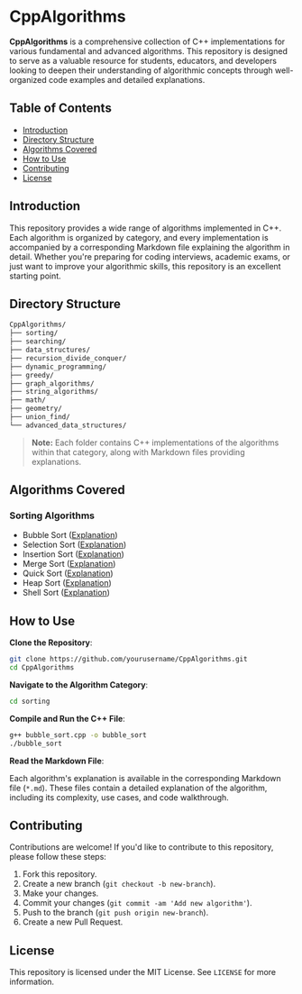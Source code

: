 # CppAlgorithms

**CppAlgorithms** is a comprehensive collection of C++ implementations for various fundamental and advanced algorithms. This repository is designed to serve as a valuable resource for students, educators, and developers looking to deepen their understanding of algorithmic concepts through well-organized code examples and detailed explanations.

## Table of Contents

- [Introduction](#introduction)
- [Directory Structure](#directory-structure)
- [Algorithms Covered](#algorithms-covered)
- [How to Use](#how-to-use)
- [Contributing](#contributing)
- [License](#license)

## Introduction

This repository provides a wide range of algorithms implemented in C++. Each algorithm is organized by category, and every implementation is accompanied by a corresponding Markdown file explaining the algorithm in detail. Whether you're preparing for coding interviews, academic exams, or just want to improve your algorithmic skills, this repository is an excellent starting point.

## Directory Structure

```markdown
CppAlgorithms/
├── sorting/
├── searching/
├── data_structures/
├── recursion_divide_conquer/
├── dynamic_programming/
├── greedy/
├── graph_algorithms/
├── string_algorithms/
├── math/
├── geometry/
├── union_find/
└── advanced_data_structures/
```

> **Note:** Each folder contains C++ implementations of the algorithms within that category, along with Markdown files providing explanations.

## Algorithms Covered

### Sorting Algorithms

- Bubble Sort ([Explanation](sorting/bubble_sort.md))
- Selection Sort ([Explanation](sorting/selection_sort.md))
- Insertion Sort ([Explanation](sorting/insertion_sort.md))
- Merge Sort ([Explanation](sorting/merge_sort.md))
- Quick Sort ([Explanation](sorting/quick_sort.md))
- Heap Sort ([Explanation](sorting/heap_sort.md))
- Shell Sort ([Explanation](sorting/shell_sort.md))

## How to Use

**Clone the Repository**:

```bash
git clone https://github.com/yourusername/CppAlgorithms.git
cd CppAlgorithms
```

**Navigate to the Algorithm Category**:

```bash
cd sorting
```

**Compile and Run the C++ File**:

```bash
g++ bubble_sort.cpp -o bubble_sort
./bubble_sort
```

**Read the Markdown File**:

Each algorithm's explanation is available in the corresponding Markdown file (`*.md`). These files contain a detailed explanation of the algorithm, including its complexity, use cases, and code walkthrough.

## Contributing

Contributions are welcome! If you'd like to contribute to this repository, please follow these steps:

1. Fork this repository.
2. Create a new branch (`git checkout -b new-branch`).
3. Make your changes.
4. Commit your changes (`git commit -am 'Add new algorithm'`).
5. Push to the branch (`git push origin new-branch`).
6. Create a new Pull Request.

## License

This repository is licensed under the MIT License. See `LICENSE` for more information.
